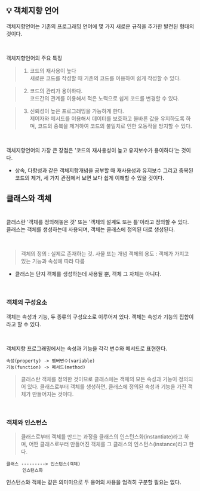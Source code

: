 ## 💡 객체지향 언어

객체지향언어는 기존의 프로그래밍 언어에 몇 가지 새로운 규칙을 추가한 발전된 형태의 것이다.

<br>

객체지향언어의 주요 특징

> 1.  코드의 재사용이 높다 <br>
>     새로운 코드를 작성할 때 기존의 코드를 이용하여 쉽게 작성할 수 있다.

> 2.  코드의 관리가 용이하다. <br>
>     코드간의 관계를 이용해서 적은 노력으로 쉽게 코드를 변경할 수 있다.

> 3.  신뢰성이 높은 프로그래밍을 가능하게 한다. <br>
>     제어자와 메서드를 이용해서 데이터를 보호하고 올바른 값을 유지하도록 하며, 코드의 중복을 제거하여 코드의 불일치로 인한 오동작을 방지할 수 있다.

<br>

객체지향언어의 가장 큰 장점은 '코드의 재사용성이 높고 유지보수가 용이하다'는 것이다.

- 상속, 다향성과 같은 객체지향개념을 공부할 때 재사용성과 유지보수 그리고 중복된 코드의 제거, 세 가지 관점에서 보면 보다 쉽게 이해할 수 있을 것이다.

## 클래스와 객체

#

클래스란 '객체를 정의해놓은 것' 또는 '객체의 설계도 또는 틀'이라고 정의할 수 있다. 클래스는 객체를 생성하는데 사용되며, 객체는 클래스에 정의된 대로 생성된다.

<br>

> 객체의 정의 : 실제로 존재하는 것. 사물 또는 개념
> 객체의 용도 : 객체가 가지고 있는 기능과 속성에 따라 다름

- 클래스는 단지 객체를 생성하는데 사용될 뿐, 객체 그 자체는 아니다.

<br>

### 객체의 구성요소

객체는 속성과 기능, 두 종류의 구성요소로 이루어져 있다. 객체는 속성과 기능의 집합이라고 할 수 있다.

<br>

객체지향 프로그래밍에서는 속성과 기능을 각각 변수와 메서드로 표현한다.

```
속성(property) -> 멤버변수(variable)
기능(function) -> 메서드(method)
```

> 클래스란 객체를 정의한 것이므로 클래스에는 객체의 모든 속성과 기능이 정의되어 있다. 클래스로부터 객체를 생성하면, 클래스에 정의된 속성과 기능을 가진 객체가 만들어지는 것이다.

<br>

### 객체와 인스턴스

> 클래스로부터 객체를 만드는 과정을 클래스의 인스턴스화(instantiate)라고 하며, 어떤 클래스로부터 만들어진 객체를 그 클래스의 인스턴스(instance)라고 한다.

```
클래스 ---------> 인스턴스(객체)
      인스턴스화
```

인스턴스와 객체는 같은 의미미으로 두 용어의 사용을 엄격히 구분할 필요는 없다.
